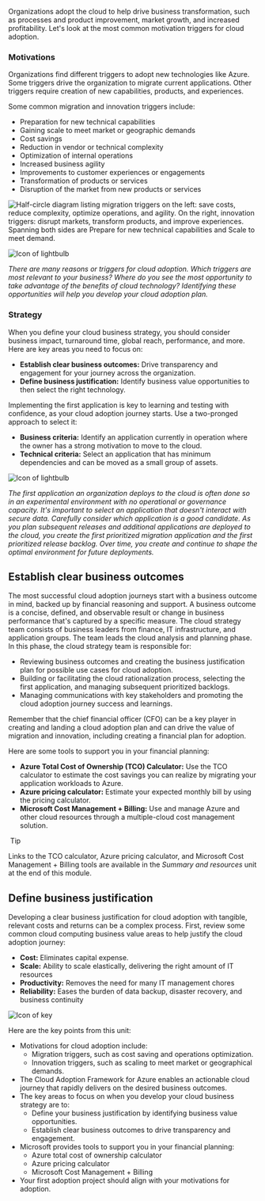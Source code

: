 
Organizations adopt the cloud to help drive business transformation, such as processes and product improvement, market growth, and increased profitability. Let's look at the most common motivation triggers for cloud adoption.

### Motivations

Organizations find different triggers to adopt new technologies like Azure. Some triggers drive the organization to migrate current applications. Other triggers require creation of new capabilities, products, and experiences.

Some common migration and innovation triggers include:

- Preparation for new technical capabilities
- Gaining scale to meet market or geographic demands
- Cost savings
- Reduction in vendor or technical complexity
- Optimization of internal operations
- Increased business agility
- Improvements to customer experiences or engagements
- Transformation of products or services
- Disruption of the market from new products or services

![Half-circle diagram listing migration triggers on the left: save costs, reduce complexity, optimize operations, and agility. On the right, innovation triggers: disrupt markets, transform products, and improve experiences. Spanning both sides are Prepare for new technical capabilities and Scale to meet demand.](https://learn.microsoft.com/en-us/training/wwl-mba/microsoft-cloud-adoption-framework-for-azure/media/caf-migrationandinnovationtriggers.png)

![Icon of lightbulb](https://learn.microsoft.com/en-us/training/wwl-mba/microsoft-cloud-adoption-framework-for-azure/media/lightbulb.png)

_There are many reasons or triggers for cloud adoption. Which triggers are most relevant to your business? Where do you see the most opportunity to take advantage of the benefits of cloud technology? Identifying these opportunities will help you develop your cloud adoption plan._

### Strategy

When you define your cloud business strategy, you should consider business impact, turnaround time, global reach, performance, and more. Here are key areas you need to focus on:

- **Establish clear business outcomes:** Drive transparency and engagement for your journey across the organization.
- **Define business justification:** Identify business value opportunities to then select the right technology.

Implementing the first application is key to learning and testing with confidence, as your cloud adoption journey starts. Use a two-pronged approach to select it:

- **Business criteria:** Identify an application currently in operation where the owner has a strong motivation to move to the cloud.
- **Technical criteria:** Select an application that has minimum dependencies and can be moved as a small group of assets.

![Icon of lightbulb](https://learn.microsoft.com/en-us/training/wwl-mba/microsoft-cloud-adoption-framework-for-azure/media/lightbulb.png)

_The first application an organization deploys to the cloud is often done so in an experimental environment with no operational or governance capacity. It's important to select an application that doesn't interact with secure data. Carefully consider which application is a good candidate. As you plan subsequent releases and additional applications are deployed to the cloud, you create the first prioritized migration application and the first prioritized release backlog. Over time, you create and continue to shape the optimal environment for future deployments._

## Establish clear business outcomes

The most successful cloud adoption journeys start with a business outcome in mind, backed up by financial reasoning and support. A business outcome is a concise, defined, and observable result or change in business performance that's captured by a specific measure. The cloud strategy team consists of business leaders from finance, IT infrastructure, and application groups. The team leads the cloud analysis and planning phase. In this phase, the cloud strategy team is responsible for:

- Reviewing business outcomes and creating the business justification plan for possible use cases for cloud adoption.
- Building or facilitating the cloud rationalization process, selecting the first application, and managing subsequent prioritized backlogs.
- Managing communications with key stakeholders and promoting the cloud adoption journey success and learnings.

Remember that the chief financial officer (CFO) can be a key player in creating and landing a cloud adoption plan and can drive the value of migration and innovation, including creating a financial plan for adoption.

Here are some tools to support you in your financial planning:

- **Azure Total Cost of Ownership (TCO) Calculator:** Use the TCO calculator to estimate the cost savings you can realize by migrating your application workloads to Azure.
- **Azure pricing calculator:** Estimate your expected monthly bill by using the pricing calculator.
- **Microsoft Cost Management + Billing:** Use and manage Azure and other cloud resources through a multiple-cloud cost management solution.

 Tip

Links to the TCO calculator, Azure pricing calculator, and Microsoft Cost Management + Billing tools are available in the _Summary and resources_ unit at the end of this module.

## Define business justification

Developing a clear business justification for cloud adoption with tangible, relevant costs and returns can be a complex process. First, review some common cloud computing business value areas to help justify the cloud adoption journey:

- **Cost:** Eliminates capital expense.
- **Scale:** Ability to scale elastically, delivering the right amount of IT resources
- **Productivity:** Removes the need for many IT management chores
- **Reliability:** Eases the burden of data backup, disaster recovery, and business continuity

![Icon of key](https://learn.microsoft.com/en-us/training/wwl-mba/microsoft-cloud-adoption-framework-for-azure/media/key-takeaway.png)

Here are the key points from this unit:

- Motivations for cloud adoption include:
    - Migration triggers, such as cost saving and operations optimization.
    - Innovation triggers, such as scaling to meet market or geographical demands.
- The Cloud Adoption Framework for Azure enables an actionable cloud journey that rapidly delivers on the desired business outcomes.
- The key areas to focus on when you develop your cloud business strategy are to:
    - Define your business justification by identifying business value opportunities.
    - Establish clear business outcomes to drive transparency and engagement.
- Microsoft provides tools to support you in your financial planning:
    - Azure total cost of ownership calculator
    - Azure pricing calculator
    - Microsoft Cost Management + Billing
- Your first adoption project should align with your motivations for adoption.